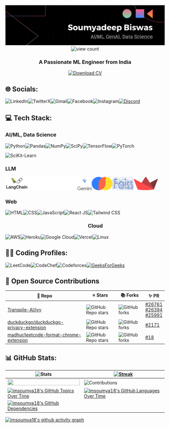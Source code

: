 <img src='assets/linkedIn_banner.png'>

<div align="center">
    <img src="https://komarev.com/ghpvc/?username=imsoumya18&label=Profile%20views&color=0e75b6&style=flat" alt="view count"  height="25px"/>
</div>

<h3 align="center">A Passionate ML Engineer from India</h3>

<div align="center">
    <a href="https://drive.google.com/drive/folders/13TK5rRevTDf68PE0dT3lXg0O_8U1gcjA?usp=drive_link" target="_blank">
        <img src="https://img.shields.io/badge/Download%20CV-8A2BE2" alt="Download CV" width="200px">
    </a>
</div>

## 🌐 Socials:
 [<img align="left" src="https://img.shields.io/badge/linkedin-%230077B5.svg?style=for-the-badge&logo=linkedin&logoColor=white"  alt="LinkedIn"  height="30px">](https://linkedin.com/in/imsoumya18)
 [<img align="left" src="https://img.shields.io/badge/X-%23000000.svg?style=for-the-badge&logo=X&logoColor=white"  alt="TwitterX"  height="30px">](https://twitter.com/imsoumya184)
 [<img align="left" src="https://img.shields.io/badge/Gmail-D14836?style=for-the-badge&logo=gmail&logoColor=white"  alt="Gmail"  height="30px">](mailto:soumyadeep184@gmail.com)
 [<img align="left" src="https://img.shields.io/badge/Facebook-%231877F2.svg?style=for-the-badge&logo=Facebook&logoColor=white"  alt="Facebook"  height="30px">](https://facebook.com/imsoumya18)
 [<img align="left" src="https://img.shields.io/badge/Instagram-%23E4405F.svg?style=for-the-badge&logo=Instagram&logoColor=white"  alt="Instagram"  height="30px">](https://instagram.com/b_soumya4)
 [<img src="https://img.shields.io/badge/Discord-%235865F2.svg?style=for-the-badge&logo=discord&logoColor=white"  alt="Discord"  height="30px">](https://discordapp.com/users/832576008149794818)

## 💻 Tech Stack:
### AI/ML, Data Science
<img align="left" src="https://img.shields.io/badge/python-3670A0?style=for-the-badge&logo=python&logoColor=ffdd54"  alt="Python"  height="30px">
<img align="left" src="https://img.shields.io/badge/pandas-%23150458.svg?style=for-the-badge&logo=pandas&logoColor=white"  alt="Pandas"  height="30px">
<img align="left" src="https://img.shields.io/badge/numpy-%23013243.svg?style=for-the-badge&logo=numpy&logoColor=white"  alt="NumPy"  height="30px">
<img align="left" src="https://img.shields.io/badge/SciPy-%230C55A5.svg?style=for-the-badge&logo=scipy&logoColor=%white"  alt="SciPy"  height="30px">
<img align="left" src="https://img.shields.io/badge/TensorFlow-%23FF6F00.svg?style=for-the-badge&logo=TensorFlow&logoColor=white"  alt="TensorFlow"  height="30px">
<img align="left" src="https://img.shields.io/badge/PyTorch-%23EE4C2C.svg?style=for-the-badge&logo=PyTorch&logoColor=white"  alt="PyTorch"  height="30px">
<img src="https://img.shields.io/badge/scikit--learn-%23F7931E.svg?style=for-the-badge&logo=scikit-learn&logoColor=white"  alt="SciKit-Learn"  height="30px">

### LLM
<img align="left" src="assets/langchain.png"  alt="LangChain"  height="42px">
<img align="left" src="assets/openai.png"  alt="OpenAI"  height="42px">
<img align="left" src="assets/gemini.png"  alt="Gemini"  height="42px">
<img align="left" src="assets/chromadb.png"  alt="ChromaDB"  height="42px">
<img align="left" src="assets/faiss.png"  alt="FAISS"  height="42px">
<img src="assets/streamlit.png"  alt="Streamlit"  height="42px">

### Web
<img align="left" src="https://raw.githubusercontent.com/rahul-jha98/github_readme_icons/main/language_and_tools/square/html/html.svg"  alt="HTML"  height="42px">
<img align="left" src="https://raw.githubusercontent.com/rahul-jha98/github_readme_icons/main/language_and_tools/square/css/css.svg"  alt="CSS"  height="42px">
<img align="left" src="https://raw.githubusercontent.com/rahul-jha98/github_readme_icons/main/language_and_tools/square/javascript/javascript.svg"  alt="JavaScript"  height="42px">
<img align="left" src="https://raw.githubusercontent.com/rahul-jha98/github_readme_icons/main/language_and_tools/square/react/react.svg"  alt="React JS"  height="42px">
<img src="https://upload.wikimedia.org/wikipedia/commons/d/d5/Tailwind_CSS_Logo.svg"  alt="Tailwind CSS"  height="36px">

### Cloud
<img align="left" src="https://raw.githubusercontent.com/rahul-jha98/github_readme_icons/main/language_and_tools/square/aws/aws.svg"  alt="AWS"  height="42px">
<img align="left" src="https://upload.wikimedia.org/wikipedia/commons/e/ec/Heroku_logo.svg"  alt="Heroku"  height="42px">
<img align="left" src="https://raw.githubusercontent.com/rahul-jha98/github_readme_icons/main/language_and_tools/square/google-cloud/google-cloud.svg"  alt="Google Cloud"  height="42px">
<img align="left" src="https://img.shields.io/badge/vercel-%23000000.svg?style=flat&logo=vercel&logoColor=white"  alt="Vercel"  height="42px">
<img src="https://upload.wikimedia.org/wikipedia/commons/3/35/Tux.svg"  alt="Linux"  height="42px">

 ## 👨‍💻 Coding Profiles:
 [<img align="left" src="https://raw.githubusercontent.com/rahuldkjain/github-profile-readme-generator/master/src/images/icons/Social/leet-code.svg"  alt="LeetCode"  height="42px">](https://leetcode.com/imsoumya18)
 [<img align="left" src="https://cdn.jsdelivr.net/npm/simple-icons@3.1.0/icons/codechef.svg"  alt="CodeChef"  height="42px">](https://www.codechef.com/users/rowan_atkinson)
 [<img align="left" src="https://github.com/rahuldkjain/github-profile-readme-generator/blob/master/src/images/icons/Social/codeforces.svg"  alt="Codeforces"  height="42px">](https://codeforces.com/profile/imsoumya18)
 [<img src="https://raw.githubusercontent.com/rahuldkjain/github-profile-readme-generator/master/src/images/icons/Social/geeks-for-geeks.svg"  alt="GeeksForGeeks"  height="42px">](https://auth.geeksforgeeks.org/user/imsoumya18)
 
## 🚀 Open Source Contributions

| 🎁 Repo | ⭐ Stars | 📚 Forks | ✨ PR |
| --- | --- | --- | --- |
| [Transpile-AI/ivy](https://github.com/Transpile-AI/ivy) | ![GitHub Repo stars](https://img.shields.io/github/stars/Transpile-AI/ivy?style=flat) | ![GitHub forks](https://img.shields.io/github/forks/Transpile-AI/ivy?style=flat) | [#26761](https://github.com/Transpile-AI/ivy/pull/26761) <br> [#26394](https://github.com/Transpile-AI/ivy/pull/26394) <br> [#25991](https://github.com/Transpile-AI/ivy/pull/25991) |
| [duckduckgo/duckduckgo-privacy-extension](https://github.com/duckduckgo/duckduckgo-privacy-extension) | ![GitHub Repo stars](https://img.shields.io/github/stars/duckduckgo/duckduckgo-privacy-extension?style=flat) | ![GitHub forks](https://img.shields.io/github/forks/duckduckgo/duckduckgo-privacy-extension?style=flat) | [#2171](https://github.com/duckduckgo/duckduckgo-privacy-extension/pull/2171) |
| [madhur/leetcode-format-chrome-extension](https://github.com/madhur/leetcode-format-chrome-extension) | ![GitHub Repo stars](https://img.shields.io/github/stars/madhur/leetcode-format-chrome-extension?style=flat) | ![GitHub forks](https://img.shields.io/github/forks/madhur/leetcode-format-chrome-extension?style=flat) | [#18](https://github.com/madhur/leetcode-format-chrome-extension/pull/18) |

## 📊 GitHub Stats:
|![Stats](https://github-readme-stats.vercel.app/api?username=imsoumya18&theme=tokyonight&include_all_commits=true&show_icons=true&hide_border=false&count_private=true)|[![Streak](https://github-readme-streak-stats.herokuapp.com?user=imsoumya18&theme=tokyonight)](https://git.io/streak-stats)|
|--|--|
|<img src="https://github-readme-stats.vercel.app/api/top-langs/?username=imsoumya18&theme=tokyonight&hide_border=false&include_all_commits=true&count_private=true&layout=compact" width="100%" height="100%">|![Contributions](https://github-contributor-stats.vercel.app/api?username=imsoumya18&limit=5&theme=tokyonight&combine_all_yearly_contributions=true)|
| [![imsoumya18's GitHub Topics Over Time](https://stats.quine.sh/imsoumya18/topics-over-time?theme=dark)](https://quine.sh?utm_source=widgets&utm_campaign=imsoumya18) | [![imsoumya18's GitHub Languages Over Time](https://stats.quine.sh/imsoumya18/languages-over-time?theme=dark)](https://quine.sh?utm_source=widgets&utm_campaign=imsoumya18) |
| [![imsoumya18's GitHub Dependencies](https://stats.quine.sh/imsoumya18/dependencies?theme=dark)](https://quine.sh?utm_source=widgets&utm_campaign=imsoumya18) |  |

[![imsoumya18's github activity graph](https://github-readme-activity-graph.vercel.app/graph?username=imsoumya18&bg_color=1a1b27&color=38bdae&line=70a5fd&point=a8005a&area=true&hide_border=false)](https://github.com/ashutosh00710/github-readme-activity-graph)
